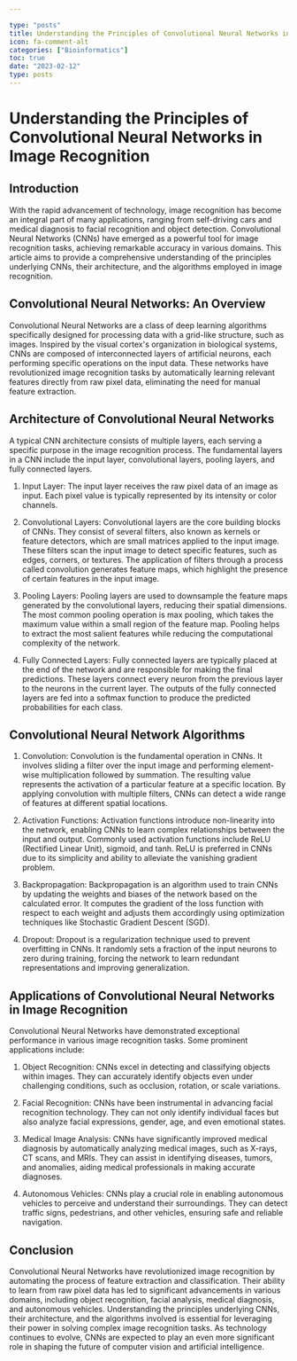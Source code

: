 ```yaml
---

type: "posts"
title: Understanding the Principles of Convolutional Neural Networks in Image Recognition
icon: fa-comment-alt
categories: ["Bioinformatics"]
toc: true
date: "2023-02-12"
type: posts
---
```





# Understanding the Principles of Convolutional Neural Networks in Image Recognition

## Introduction

With the rapid advancement of technology, image recognition has become an integral part of many applications, ranging from self-driving cars and medical diagnosis to facial recognition and object detection. Convolutional Neural Networks (CNNs) have emerged as a powerful tool for image recognition tasks, achieving remarkable accuracy in various domains. This article aims to provide a comprehensive understanding of the principles underlying CNNs, their architecture, and the algorithms employed in image recognition.

## Convolutional Neural Networks: An Overview

Convolutional Neural Networks are a class of deep learning algorithms specifically designed for processing data with a grid-like structure, such as images. Inspired by the visual cortex's organization in biological systems, CNNs are composed of interconnected layers of artificial neurons, each performing specific operations on the input data. These networks have revolutionized image recognition tasks by automatically learning relevant features directly from raw pixel data, eliminating the need for manual feature extraction.

## Architecture of Convolutional Neural Networks

A typical CNN architecture consists of multiple layers, each serving a specific purpose in the image recognition process. The fundamental layers in a CNN include the input layer, convolutional layers, pooling layers, and fully connected layers.

1. Input Layer: The input layer receives the raw pixel data of an image as input. Each pixel value is typically represented by its intensity or color channels.

2. Convolutional Layers: Convolutional layers are the core building blocks of CNNs. They consist of several filters, also known as kernels or feature detectors, which are small matrices applied to the input image. These filters scan the input image to detect specific features, such as edges, corners, or textures. The application of filters through a process called convolution generates feature maps, which highlight the presence of certain features in the input image.

3. Pooling Layers: Pooling layers are used to downsample the feature maps generated by the convolutional layers, reducing their spatial dimensions. The most common pooling operation is max pooling, which takes the maximum value within a small region of the feature map. Pooling helps to extract the most salient features while reducing the computational complexity of the network.

4. Fully Connected Layers: Fully connected layers are typically placed at the end of the network and are responsible for making the final predictions. These layers connect every neuron from the previous layer to the neurons in the current layer. The outputs of the fully connected layers are fed into a softmax function to produce the predicted probabilities for each class.

## Convolutional Neural Network Algorithms

1. Convolution: Convolution is the fundamental operation in CNNs. It involves sliding a filter over the input image and performing element-wise multiplication followed by summation. The resulting value represents the activation of a particular feature at a specific location. By applying convolution with multiple filters, CNNs can detect a wide range of features at different spatial locations.

2. Activation Functions: Activation functions introduce non-linearity into the network, enabling CNNs to learn complex relationships between the input and output. Commonly used activation functions include ReLU (Rectified Linear Unit), sigmoid, and tanh. ReLU is preferred in CNNs due to its simplicity and ability to alleviate the vanishing gradient problem.

3. Backpropagation: Backpropagation is an algorithm used to train CNNs by updating the weights and biases of the network based on the calculated error. It computes the gradient of the loss function with respect to each weight and adjusts them accordingly using optimization techniques like Stochastic Gradient Descent (SGD).

4. Dropout: Dropout is a regularization technique used to prevent overfitting in CNNs. It randomly sets a fraction of the input neurons to zero during training, forcing the network to learn redundant representations and improving generalization.

## Applications of Convolutional Neural Networks in Image Recognition

Convolutional Neural Networks have demonstrated exceptional performance in various image recognition tasks. Some prominent applications include:

1. Object Recognition: CNNs excel in detecting and classifying objects within images. They can accurately identify objects even under challenging conditions, such as occlusion, rotation, or scale variations.

2. Facial Recognition: CNNs have been instrumental in advancing facial recognition technology. They can not only identify individual faces but also analyze facial expressions, gender, age, and even emotional states.

3. Medical Image Analysis: CNNs have significantly improved medical diagnosis by automatically analyzing medical images, such as X-rays, CT scans, and MRIs. They can assist in identifying diseases, tumors, and anomalies, aiding medical professionals in making accurate diagnoses.

4. Autonomous Vehicles: CNNs play a crucial role in enabling autonomous vehicles to perceive and understand their surroundings. They can detect traffic signs, pedestrians, and other vehicles, ensuring safe and reliable navigation.

## Conclusion

Convolutional Neural Networks have revolutionized image recognition by automating the process of feature extraction and classification. Their ability to learn from raw pixel data has led to significant advancements in various domains, including object recognition, facial analysis, medical diagnosis, and autonomous vehicles. Understanding the principles underlying CNNs, their architecture, and the algorithms involved is essential for leveraging their power in solving complex image recognition tasks. As technology continues to evolve, CNNs are expected to play an even more significant role in shaping the future of computer vision and artificial intelligence.